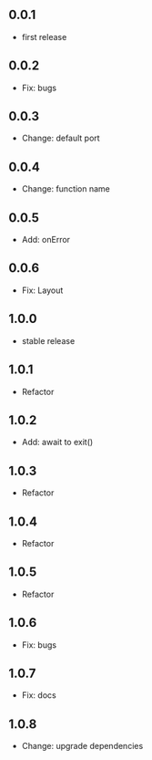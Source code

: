 ## 0.0.1

- first release

## 0.0.2

- Fix: bugs

## 0.0.3

- Change: default port

## 0.0.4

- Change: function name

## 0.0.5

- Add: onError

## 0.0.6

- Fix: Layout

## 1.0.0

- stable release

## 1.0.1

- Refactor

## 1.0.2

- Add: await to exit()

## 1.0.3

- Refactor

## 1.0.4

- Refactor

## 1.0.5

- Refactor

## 1.0.6

- Fix: bugs

## 1.0.7

- Fix: docs

## 1.0.8

- Change: upgrade dependencies
